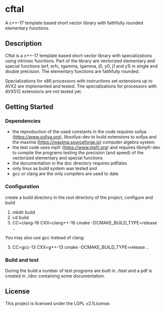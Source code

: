 # cftal

A c++-17 template based short vector library with faithfully rounded elementary
functions.

## Description

Cftal is a c++-17 template based short vector library with specializations
using intrinsic functions.
Part of the library are vectorized elementary and special functions
(erf, erfc, tgamma, lgamma, j0, y0, j1 and y1) in single and double precision.
The elementary functions are faithfully rounded.

Specializations for x86 processors with instructions set extensions up to AVX2
are implemented and tested.
The specializations for processors with AVX512 extensions are not tested yet.

## Getting Started

### Dependencies

- the reproduction of the used constants in the code requires
  sollya (https://www.sollya.org), libsollya-dev to build
  extensions to sollya and the maxima (https://maxima.sourceforge.io)
  computer algebra system
- the test code uses mpfr (https://www.mpfr.org) and requires
  libmpfr-dev to compile the programs testing the precision (and speed)
  of the vectorized elementary and special functions
- the documentation in the doc directory requires pdflatex
- only linux as build system was tested and
- gcc or clang are the only compilers are used to date

### Configuration

create a build directory in the root directory of the project, configure and
build

1. mkdir build
2. cd build
3. CC=clang-16 CXX=clang++-16 cmake -DCMAKE_BUILD_TYPE=release ..

You may also use gcc instead of clang:

3. CC=gcc-13 CXX=g++-13 cmake -DCMAKE_BUILD_TYPE=release ..

### Build and test

During the build a number of test programs are built in ./test and
a pdf is created in ./doc containing some documentation.

## License

This project is licensed under the LGPL v2.1License.
